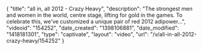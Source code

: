 {
    "title": "all in, all 2012 - Crazy Heavy",
    "description": "The strongest men and women in the world, centre stage, lifting for gold in the games. To celebrate this, we've customized a unique pair of red 2012 adipower...",
    "videoid": "154252",
    "date_created": "1398106881",
    "date_modified": "1418181301",
    "type": "captivate",
    "layout": "video",
    "url": "\/v\/all-in-all-2012-crazy-heavy\/154252"
}